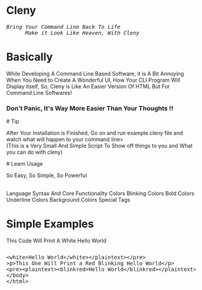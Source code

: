 # Cleny
<pre><em>Bring Your Command Line Back To Life
      Make it Look Like Heaven, With Cleny</em></pre>
# Basically
<p>While Developing A Command Line Based Software, it is A Bit Annoying When You Need to Create A Wonderful UI, How Your CLI Program Will Display itself, So, Cleny is Like An Easier Version Of HTML But For Command Line Softwares!</p>
<h3>Don't Panic, It's Way More Easier Than Your Thoughts !!</h3>
# Tip
<p>After Your Installation is Finished, Go on and run example.cleny file and watch what will happen to your command line><br>(This is a Very Small And Simple Script To Show off things to you and What you can do with cleny)</p>
# Learn Usage
<p>So Easy, So Simple, So Powerful</p><br>
<a>Language Syntax And Core Functionality</a>
<a>Colors</a>
<a>Blinking Colors</a>
<a>Bold Colors</a>
<a>Underline Colors</a>
<a>Background Colors</a>
<a>Special Tags</a>

# Simple Examples
<p>This Code Will Print A White Hello World</p>
<pre><plaintext><white>Hello World</white></plaintext></pre>
>p>This One Will Print a Red Blinking Hello World</p>
<pre><plaintext><blinkred>Hello World</blinkred></plaintext></pre>
